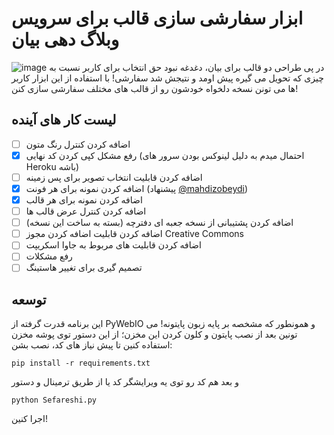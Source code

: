 # ابزار سفارشی سازی  قالب برای سرویس وبلاگ دهی بیان
![image](https://user-images.githubusercontent.com/73311467/155896390-6f0b538a-ba85-4eee-8c60-7218087eaec3.png)
در پی طراحی دو قالب برای بیان، دغدغه نبود حق انتخاب برای کاربر نسبت به چیزی که تحویل می گیره پیش اومد و نتیجش شد سفارشی! با استفاده از این ابزار کاربر ها می تونن نسخه دلخواه خودشون رو از قالب های مختلف سفارشی سازی کنن!
## لیست کار های آینده
- [ ] اضافه کردن کنترل رنگ متون
- [x] رفع مشکل کپی کردن کد نهایی (احتمال میدم به دلیل لینوکس بودن سرور های Heroku باشه)
- [ ] اضافه کردن قابلیت انتخاب تصویر برای پس زمینه
- [x] اضافه کردن نمونه برای هر فونت (پیشنهاد [@mahdizobeydi](https://github.com/MahdiZobeydi))
- [x] اضافه کردن نمونه برای هر قالب
- [ ] اضافه کردن کنترل عرض قالب ها
- [ ] اضافه کردن پشتیبانی از نسخه جعبه ای دفترچه (بسته به ساخت این نسخه)
- [ ] اضافه کردن قابلیت اضافه کردن مجوز Creative Commons
- [ ] اضافه کردن قابلیت های مربوط به جاوا اسکریپت
- [ ] رفع مشکلات
- [ ] تصمیم گیری برای تغییر هاستینگ
## توسعه
این برنامه قدرت گرفته از PyWebIO و همونطور که مشخصه بر پایه زبون پایتونه! می تونین بعد از نصب پایتون و کلون کردن این مخزن؛ از این دستور توی پوشه مخزن استفاده کنین تا پیش نیاز های کد، نصب بشن:

`pip install -r requirements.txt`

و بعد هم کد رو توی یه ویرایشگر کد یا از طریق ترمینال و دستور

`python Sefareshi.py`

اجرا کنین!
